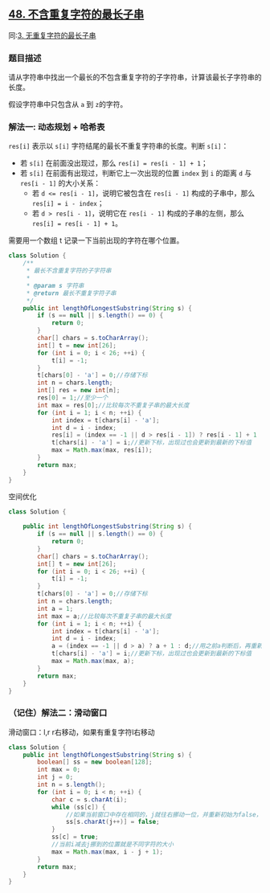 ## [48. 不含重复字符的最长子串](https://leetcode.cn/problems/zui-chang-bu-han-zhong-fu-zi-fu-de-zi-zi-fu-chuan-lcof/)
同:[3. 无重复字符的最长子串](https://leetcode.cn/problems/longest-substring-without-repeating-characters/description/)
### 题目描述

请从字符串中找出一个最长的不包含重复字符的子字符串，计算该最长子字符串的长度。

假设字符串中只包含从 `a` 到 `z`的字符。

### 解法一: 动态规划 + 哈希表

`res[i]` 表示以 `s[i]` 字符结尾的最长不重复字符串的长度。判断 `s[i]`：

- 若 `s[i]` 在前面没出现过，那么 `res[i] = res[i - 1] + 1`；
- 若 `s[i]` 在前面有出现过，判断它上一次出现的位置 `index` 到 `i` 的距离 `d` 与 `res[i - 1]` 的大小关系：
    - 若 `d <= res[i - 1]`，说明它被包含在 `res[i - 1]` 构成的子串中，那么 `res[i] = i - index`；
    - 若 `d > res[i - 1]`，说明它在 `res[i - 1]` 构成的子串的左侧，那么 `res[i] = res[i - 1] + 1`。

需要用一个数组 t 记录一下当前出现的字符在哪个位置。

```java
class Solution {
    /**
     * 最长不含重复字符的子字符串
     *
     * @param s 字符串
     * @return 最长不重复字符子串
     */
    public int lengthOfLongestSubstring(String s) {
        if (s == null || s.length() == 0) {
            return 0;
        }
        char[] chars = s.toCharArray();
        int[] t = new int[26];
        for (int i = 0; i < 26; ++i) {
            t[i] = -1;
        }
        t[chars[0] - 'a'] = 0;//存储下标
        int n = chars.length;
        int[] res = new int[n];
        res[0] = 1;//至少一个
        int max = res[0];//比较每次不重复子串的最大长度
        for (int i = 1; i < n; ++i) {
            int index = t[chars[i] - 'a'];
            int d = i - index;
            res[i] = (index == -1 || d > res[i - 1]) ? res[i - 1] + 1 : d;//没有出现过和d>res[i - 1]上次结果，都要+1
            t[chars[i] - 'a'] = i;//更新下标，出现过也会更新到最新的下标值
            max = Math.max(max, res[i]);
        }
        return max;
    }
}
```
空间优化
```java
class Solution {
    
    public int lengthOfLongestSubstring(String s) {
        if (s == null || s.length() == 0) {
            return 0;
        }
        char[] chars = s.toCharArray();
        int[] t = new int[26];
        for (int i = 0; i < 26; ++i) {
            t[i] = -1;
        }
        t[chars[0] - 'a'] = 0;//存储下标
        int n = chars.length;
        int a = 1;
        int max = a;//比较每次不重复子串的最大长度
        for (int i = 1; i < n; ++i) {
            int index = t[chars[i] - 'a'];
            int d = i - index;
            a = (index == -1 || d > a) ? a + 1 : d;//用之前a判断后，再重新赋值给当前a
            t[chars[i] - 'a'] = i;//更新下标，出现过也会更新到最新的下标值
            max = Math.max(max, a);
        }
        return max;
    }
}
```

### （记住）解法二：滑动窗口

滑动窗口：l,r r右移动，如果有重复字符l右移动

```java
class Solution {
    public int lengthOfLongestSubstring(String s) {
        boolean[] ss = new boolean[128];
        int max = 0;
        int j = 0;
        int n = s.length();
        for (int i = 0; i < n; ++i) {
            char c = s.charAt(i);
            while (ss[c]) {
                //如果当前窗口中存在相同的，j就往右挪动一位，并重新初始为false，直到窗口中字符不重复
                ss[s.charAt(j++)] = false;
            }
            ss[c] = true;
            //当前i减去j挪到的位置就是不同字符的大小
            max = Math.max(max, i - j + 1);
        }
        return max;
    }
}
```